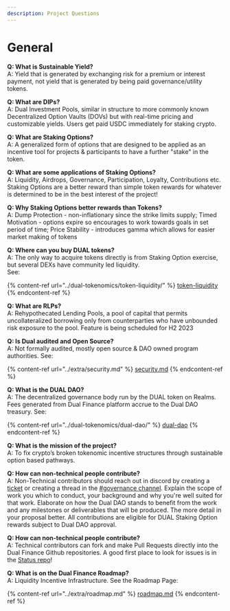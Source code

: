 ```yaml
---
description: Project Questions
---
```


# General

**Q: What is Sustainable Yield?** \
A: Yield that is generated by exchanging risk for a premium or interest payment, not yield that is generated by being paid governance/utility tokens.

**Q: What are DIPs?** \
A: Dual Investment Pools, similar in structure to more commonly known Decentralized Option Vaults (DOVs) but with real-time pricing and customizable yields. Users get paid USDC immediately for staking crypto.

**Q: What are Staking Options?** \
A: A generalized form of options that are designed to be applied as an incentive tool for projects & participants to have a further "stake" in the token.&#x20;

**Q: What are some applications of Staking Options?** \
A: Liquidity, Airdrops, Governance, Participation, Loyalty, Contributions etc. Staking Options are a better reward than simple token rewards for whatever is determined to be in the best interest of the project!

**Q: Why Staking Options better rewards than Tokens?** \
A: Dump Protection - non-inflationary since the strike limits supply; Timed Motivation - options expire so encourages to work towards goals in set period of time; Price Stability - introduces gamma which allows for easier market making of tokens

**Q: Where can you buy DUAL tokens?** \
A: The only way to acquire tokens directly is from Staking Option exercise, but several DEXs have community led liquidity. \
See:

{% content-ref url="../dual-tokenomics/token-liquidity/" %}
[token-liquidity](../dual-tokenomics/token-liquidity/)
{% endcontent-ref %}

**Q: What are RLPs?** \
A: Rehypothecated Lending Pools, a pool of capital that permits uncollateralized borrowing only from counterparties who have unbounded risk exposure to the pool. Feature is being scheduled for H2 2023

**Q: Is Dual audited and Open Source?** \
A: Not formally audited, mostly open source & DAO owned program authorities. See:

{% content-ref url="../extra/security.md" %}
[security.md](../extra/security.md)
{% endcontent-ref %}

**Q: What is the DUAL DAO?** \
A: The decentralized governance body run by the DUAL token on Realms. Fees generated from Dual Finance platform accrue to the Dual DAO treasury. See:

{% content-ref url="../dual-tokenomics/dual-dao/" %}
[dual-dao](../dual-tokenomics/dual-dao/)
{% endcontent-ref %}

**Q: What is the mission of the project?** \
A: To fix crypto’s broken tokenomic incentive structures through sustainable option based pathways.

**Q: How can non-technical people contribute?**\
A: Non-Technical contributors should reach out in discord by creating a [ticket](https://discord.com/channels/937797334048325673/1070906120622854154) or creating a thread in the [#governance channel](https://discord.com/channels/937797334048325673/1071855278808637560). Explain the scope of work you which to conduct, your background and why you're well suited for that work. Elaborate on how the Dual DAO stands to benefit from the work and any milestones or deliverables that will be produced. The more detail in your proposal better. All contributions are eligible for DUAL Staking Option rewards subject to Dual DAO approval.

**Q: How can non-technical people contribute?**\
A: Technical contributors can fork and make Pull Requests directly into the Dual Finance Github repositories. A good first place to look for issues is in the [Status repo](https://github.com/Dual-Finance/status/issues)!&#x20;

**Q: What is on the Dual Finance Roadmap?**\
A: Liquidity Incentive Infrastructure. See the Roadmap Page:

{% content-ref url="../extra/roadmap.md" %}
[roadmap.md](../extra/roadmap.md)
{% endcontent-ref %}
